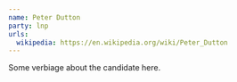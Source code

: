 ```yaml
---
name: Peter Dutton
party: lnp
urls:
  wikipedia: https://en.wikipedia.org/wiki/Peter_Dutton
---
```

Some verbiage about the candidate here.
